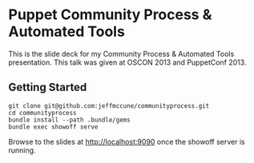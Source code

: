 Puppet Community Process & Automated Tools
===

This is the slide deck for my Community Process & Automated Tools presentation.
This talk was given at OSCON 2013 and PuppetConf 2013.

Getting Started
---

    git clone git@github.com:jeffmccune/communityprocess.git
    cd communityprocess
    bundle install --path .bundle/gems
    bundle exec showoff serve

Browse to the slides at [http://localhost:9090](http://localhost:9090) once the
showoff server is running.
